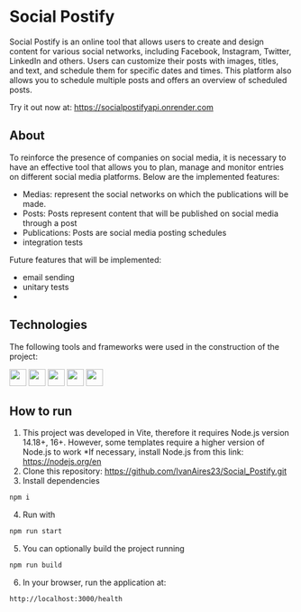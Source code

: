 # Social Postify

Social Postify is an online tool that allows users to create and design content for various social networks, including Facebook, Instagram, Twitter, LinkedIn and others. Users can customize their posts with images, titles, and text, and schedule them for specific dates and times. This platform also allows you to schedule multiple posts and offers an overview of scheduled posts.

Try it out now at: https://socialpostifyapi.onrender.com

## About

To reinforce the presence of companies on social media, it is necessary to have an effective tool that allows you to plan, manage and monitor entries on different social media platforms. Below are the implemented features:

 - Medias: represent the social networks on which the publications will be made.
 - Posts: Posts represent content that will be published on social media through a post
 - Publications: Posts are social media posting schedules
 - integration tests

Future features that will be implemented:
  - email sending
  - unitary tests
  - 
## Technologies
The following tools and frameworks were used in the construction of the project:<br>
<p>
    <img  height="30" src="https://img.shields.io/badge/TypeScript-007ACC?style=for-the-badge&logo=typescript&logoColor=white">
    <img  height="30" src="https://img.shields.io/badge/Prisma-3982CE?style=for-the-badge&logo=Prisma&logoColor=white"/>
    <img  height="30" src="https://img.shields.io/badge/Node%20js-339933?style=for-the-badge&logo=nodedotjs&logoColor=white"/>
    <img  height="30" src="https://img.shields.io/badge/nestjs-E0234E?style=for-the-badge&logo=nestjs&logoColor=white"/>
    <img  height="30" src="https://img.shields.io/badge/Jest-C21325?style=for-the-badge&logo=jest&logoColor=white"/>
</p>

## How to run

1. This project was developed in Vite, therefore it requires Node.js version 14.18+, 16+. However, some templates require a higher version of Node.js to work
   *If necessary, install Node.js from this link: https://nodejs.org/en
2. Clone this repository: https://github.com/IvanAires23/Social_Postify.git
3. Install dependencies
```bash
npm i
```
4. Run with
```bash
npm run start
```
5. You can optionally build the project running
```bash
npm run build
```
6. In your browser, run the application at:
```bash
http://localhost:3000/health
```
